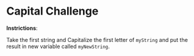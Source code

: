 # Capital Challenge

**Instrictions**:

 Take the first string and Capitalize the first letter of `myString` and put the result in new variable called `myNewString`.
